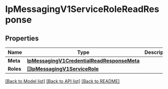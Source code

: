 # IpMessagingV1ServiceRoleReadResponse

## Properties

Name | Type | Description | Notes
------------ | ------------- | ------------- | -------------
**Meta** | [**IpMessagingV1CredentialReadResponseMeta**](ip_messaging_v1_credentialReadResponse_meta.md) |  | [optional] 
**Roles** | [**[]IpMessagingV1ServiceRole**](ip_messaging.v1.service.role.md) |  | [optional] 

[[Back to Model list]](../README.md#documentation-for-models) [[Back to API list]](../README.md#documentation-for-api-endpoints) [[Back to README]](../README.md)


